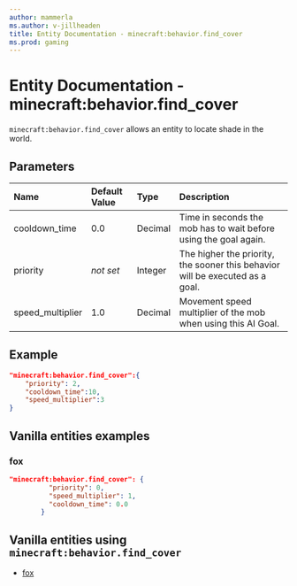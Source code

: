```yaml
---
author: mammerla
ms.author: v-jillheaden
title: Entity Documentation - minecraft:behavior.find_cover
ms.prod: gaming
---
```


# Entity Documentation - minecraft:behavior.find_cover

`minecraft:behavior.find_cover` allows an entity to locate shade in the world.

## Parameters

|Name |Default Value  |Type  |Description  |
|:----------|:----------|:----------|:----------|
|cooldown_time| 0.0| Decimal| Time in seconds the mob has to wait before using the goal again. |
|priority|*not set*|Integer|The higher the priority, the sooner this behavior will be executed as a goal.|
|speed_multiplier| 1.0| Decimal| Movement speed multiplier of the mob when using this AI Goal. |

## Example

```json
"minecraft:behavior.find_cover":{
    "priority": 2,
    "cooldown_time":10,
    "speed_multiplier":3
}
```

## Vanilla entities examples

### fox

```json
"minecraft:behavior.find_cover": {
          "priority": 0,
          "speed_multiplier": 1,
          "cooldown_time": 0.0
        }
```

## Vanilla entities using `minecraft:behavior.find_cover`

- [fox](../../../../Source/VanillaBehaviorPack_Snippets/entities/fox.md)
